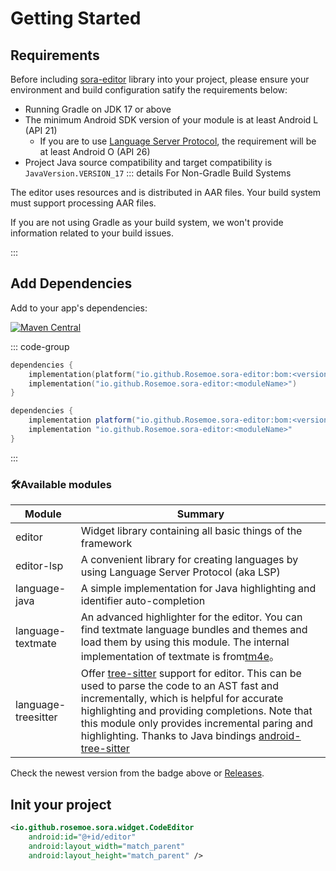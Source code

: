 # Getting Started
## Requirements
Before including [sora-editor](https://github.com/Rosemoe/sora-editor) library into your project, please ensure your environment and build configuration satify the requirements below:
* Running Gradle on JDK 17 or above
* The minimum Android SDK version of your module is at least Android L (API 21)
  * If you are to use [Language Server Protocol](https://microsoft.github.io/language-server-protocol/), the requirement will be at least Android O (API 26)
* Project Java source compatibility and target compatibility is `JavaVersion.VERSION_17`
::: details For Non-Gradle Build Systems

The editor uses resources and is distributed in AAR files. Your build system must support processing AAR files.

If you are not using Gradle as your build system, we won't provide information related to your build issues.

:::
## Add Dependencies
Add to your app's dependencies:

[![Maven Central](https://img.shields.io/maven-central/v/io.github.Rosemoe.sora-editor/editor.svg?label=Maven%20Central)]((https://search.maven.org/search?q=io.github.Rosemoe.sora-editor%20editor))

::: code-group

```Kotlin [Kotlin DSL]
dependencies {
    implementation(platform("io.github.Rosemoe.sora-editor:bom:<versionName>"))
    implementation("io.github.Rosemoe.sora-editor:<moduleName>")
}
```

```Groovy [Groovy DSL]
dependencies {
    implementation platform("io.github.Rosemoe.sora-editor:bom:<versionName>")
    implementation "io.github.Rosemoe.sora-editor:<moduleName>"
}
```

:::

### 🛠️Available modules

| Module              | Summary                                                                                                                                                                                                                                                                                                                                                                                                           |
| ------------------- | ----------------------------------------------------------------------------------------------------------------------------------------------------------------------------------------------------------------------------------------------------------------------------------------------------------------------------------------------------------------------------------------------------------------- |
| editor              | Widget library containing all basic things of the framework                                                                                                                                                                                                                                                                                                                                                       |
| editor-lsp          | A convenient library for creating languages by using Language Server Protocol (aka LSP)                                                                                                                                                                                                                                                                                                                           |
| language-java       | A simple implementation for Java highlighting and identifier auto-completion                                                                                                                                                                                                                                                                                                                                      |
| language-textmate   | An advanced highlighter for the editor. You can find textmate language bundles and themes and load them by using this module. The internal implementation of textmate is from[tm4e](https://github.com/eclipse/tm4e)。                                                                                                                                                                                            |
| language-treesitter | Offer [tree-sitter](https://tree-sitter.github.io/tree-sitter/) support for editor. This can be used to parse the code to an AST fast and incrementally, which is helpful for accurate highlighting and providing completions. Note that this module only provides incremental paring and highlighting. Thanks to Java bindings [android-tree-sitter](https://github.com/AndroidIDEOfficial/android-tree-sitter/) |

Check the newest version from the badge above or [Releases](https://github.com/Rosemoe/CodeEditor/releases).

## Init your project

```xml
<io.github.rosemoe.sora.widget.CodeEditor
    android:id="@+id/editor"
    android:layout_width="match_parent"
    android:layout_height="match_parent" />
```